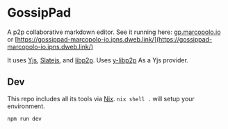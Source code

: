 # GossipPad

A p2p collaborative markdown editor. See it running here: [gp.marcopolo.io](https://gp.marcopolo.io) or
[https://gossippad-marcopolo-io.ipns.dweb.link/](https://gossippad-marcopolo-io.ipns.dweb.link/)

It uses [Yjs], [Slatejs], and [libp2p]. Uses [y-libp2p] As a Yjs provider.


## Dev

This repo includes all its tools via [Nix](https://nixos.org). `nix shell .`
will setup your environment.

`npm run dev`

[Yjs]: https://github.com/yjs/yjs
[Slatejs]: https://slatejs.org/
[libp2p]: https://libp2p.io/
[y-libp2p]: https://github.com/marcopolo/y-libp2p
